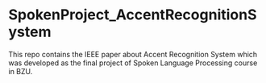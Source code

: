 # SpokenProject_AccentRecognitionSystem
This repo contains the IEEE paper about Accent Recognition System which was developed as the final project of Spoken Language Processing course in BZU.
